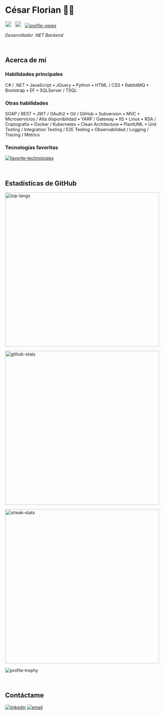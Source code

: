 # César Florian 👨‍💻

<a href="https://www.linkedin.com/in/cesar-florian"><img src="https://www.vectorlogo.zone/logos/linkedin/linkedin-icon.svg" width="20px" alt="linkedin"></a> &nbsp;
<a href="mailto:ce.florian.27@gmail.com"><img src="https://www.vectorlogo.zone/logos/gmail/gmail-icon.svg" width="20px" alt="email"></a> &nbsp;
<a href="#"><img src="https://komarev.com/ghpvc/?username=cesar-florian&color=0366d6&style=flat&label=Vistas" alt="profile-views"></a>

*Desarrollador .NET Backend*

<!--
![](https://visitor-badge.laobi.icu/badge?page_id=cesar-florian.cesar-florian&label=Visitantes)
-->

<br>

## Acerca de mí

### Habilidades principales
C# / .NET • JavaScript • JQuery • Python • HTML / CSS • RabbitMQ • Bootstrap • EF • SQLServer / TSQL

### Otras habilidades
SOAP / REST • JWT / OAuth2 • Git / GitHub • Subversion • MVC • Microservicios / Alta disponibilidad • YARP / Gateway • IIS • Linux • RSA / Criptografía • Docker / Kubernetes • Clean Architecture • PlantUML • Unit Testing / Integration Testing / E2E Testing • Observabilidad / Logging / Tracing / Metrics

### Tecnologías favoritas

[![favorite-technologies](https://skillicons.dev/icons?i=cs,dotnet)](#)

<br>

## Estadísticas de GitHub

<!--<p align="center"><img src="https://github-readme-stats.vercel.app/api/top-langs/?username=cesar-florian&langs_count=10&show_icons=true&layout=pie&theme=transparent&locale=es" alt="top-langs" /></p>-->

<p align="left"><img src="https://github-readme-stats.vercel.app/api/top-langs/?username=cesar-florian&langs_count=10&show_icons=true&layout=compact&theme=transparent&locale=es&card_width=500" width="500px" alt="top-langs" /></p>

<p align="left"><img src="https://github-readme-stats.vercel.app/api?username=cesar-florian&hide=contribs,prs&show_icons=true&theme=transparent&locale=es" width="500px" alt="github-stats" /></p>

<p align="left"><img src="https://github-readme-streak-stats.herokuapp.com/?user=cesar-florian&theme=transparent&locale=es" width="500px" alt="streak-stats" /></p>

<p align="left"><img src="https://github-profile-trophy.vercel.app/?username=cesar-florian&title=Experience,Commits,Repositories,Stars&margin-w=10&no-bg=true" alt="profile-trophy" /></p>

<br>

## Contáctame

<a href="https://www.linkedin.com/in/cesar-florian" target="_blank"><img alt="linkedin" src="https://img.shields.io/badge/LinkedIn-cesar--florian-blue?style=flat&logo=linkedin"></a>
<a href="mailto:ce.florian.27@gmail.com"><img alt="email" src="https://img.shields.io/badge/Email-ce.florian.27@gmail.com-blue?style=flat&logo=gmail"></a>


